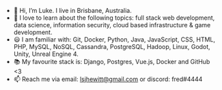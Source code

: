 - 👋 Hi, I’m Luke. I live in Brisbane, Australia.
- 🌱 I love to learn about the following topics: full stack web development, data science, information security, cloud based infrastructure & game development.
- 😃 I am familiar with: Git, Docker, Python, Java, JavaScript, CSS, HTML, PHP, MySQL, NoSQL, Cassandra, PostgreSQL, Hadoop, Linux, Godot, Unity, Unreal Engine 4.
- 📚 My favourite stack is: Django, Postgres, Vue.js, Docker and GitHub <3
- 📫 Reach me via email: lsjhewitt@gmail.com or discord: fred#4444

<!---
FrederickTheGr8/FrederickTheGr8 is a ✨ special ✨ repository because its `README.md` (this file) appears on your GitHub profile.
You can click the Preview link to take a look at your changes.
--->
